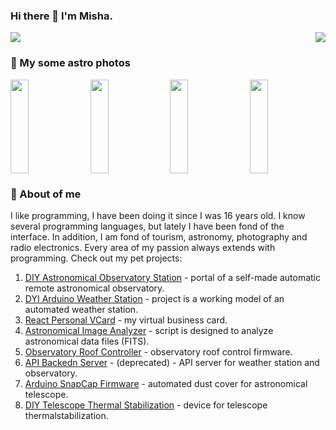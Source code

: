 ### Hi there 👋 I'm Misha.

<div style="display: flex; justify-content: space-between; flex-wrap: nowrap;">
  <img src="https://github-readme-stats.vercel.app/api?username=miksrv&show_icons=true&theme=slateorange&hide_title=true&include_all_commits=true&count_private=true"/>
  <img src="https://github-readme-stats.vercel.app/api/top-langs/?username=miksrv&langs_count=6&layout=compact&theme=slateorange"/>
</div>

### :rocket: My some astro photos

<div style="display: flex; justify-content: space-between;">
  <img src="https://observatory.miksoft.pro/api/public/photo/IC_1396-1155m-2022.06.04_thumb.jpg" style="width: 24%; height: 150px; object-fit: cover;" />
  <img src="https://observatory.miksoft.pro/api/public/photo/NGC_7380-200m-2021.03.21_thumb.jpg" style="width: 24%; height: 150px; object-fit: cover;" />
  <img src="https://observatory.miksoft.pro/api/public/photo/M42-310m-2021.03.16_thumb.jpg" style="width: 24%; height: 150px; object-fit: cover;" />
  <img src="https://observatory.miksoft.pro/api/public/photo/M33-630m-2020.12.25_thumb.jpg" style="width: 24%; height: 150px; object-fit: cover;" />
</div>

### :rocket: About of me

I like programming, I have been doing it since I was 16 years old. I know several programming languages, but lately I have been fond of the interface. In addition, I am fond of tourism, astronomy, photography and radio electronics. Every area of my passion always extends with programming. Check out my pet projects:

1. [DIY Astronomical Observatory Station](https://github.com/miksrv/observatory) - portal of a self-made automatic remote astronomical observatory.
2. [DYI Arduino Weather Station](https://github.com/miksrv/arduino-weather-station) - project is a working model of an automated weather station.
3. [React Personal VCard](https://github.com/miksrv/react-personal-webpage) - my virtual business card.
4. [Astronomical Image Analyzer](https://github.com/miksrv/fits-parser) - script is designed to analyze astronomical data files (FITS).
5. [Observatory Roof Controller](https://github.com/miksrv/indi-rollroof) - observatory roof control firmware.
6. [API Backedn Server](https://github.com/miksrv/api-backend) - (deprecated) - API server for weather station and observatory.
7. [Arduino SnapCap Firmware](https://github.com/miksrv/arduino-snapcap) - automated dust cover for astronomical telescope.
8. [DIY Telescope Thermal Stabilization](https://github.com/miksrv/telescope_thermal_stabilization) - device for telescope thermalstabilization.
